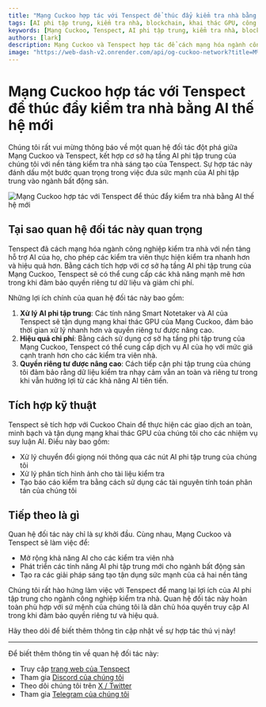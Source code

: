 ```yaml
---
title: "Mạng Cuckoo hợp tác với Tenspect để thúc đẩy kiểm tra nhà bằng AI thế hệ mới"
tags: [AI phi tập trung, kiểm tra nhà, blockchain, khai thác GPU, công nghệ bất động sản]
keywords: [Mạng Cuckoo, Tenspect, AI phi tập trung, kiểm tra nhà, blockchain, khai thác GPU, cơ sở hạ tầng AI]
authors: [lark]
description: Mạng Cuckoo và Tenspect hợp tác để cách mạng hóa ngành công nghiệp kiểm tra nhà bằng cách tích hợp cơ sở hạ tầng AI phi tập trung, nâng cao quyền riêng tư và giảm chi phí thông qua công nghệ blockchain và khai thác GPU.
image: "https://web-dash-v2.onrender.com/api/og-cuckoo-network?title=M%E1%BA%A1ng%20Cuckoo%20h%E1%BB%A3p%20t%C3%A1c%20v%E1%BB%9Bi%20Tenspect%20%C4%91%E1%BB%83%20th%C3%BAc%20%C4%91%E1%BA%A9y%20ki%E1%BB%83m%20tra%20nh%C3%A0%20b%E1%BA%B1ng%20AI%20th%E1%BA%BF%20h%E1%BB%87%20m%E1%BB%9Bi"
---
```


# Mạng Cuckoo hợp tác với Tenspect để thúc đẩy kiểm tra nhà bằng AI thế hệ mới

Chúng tôi rất vui mừng thông báo về một quan hệ đối tác đột phá giữa Mạng Cuckoo và Tenspect, kết hợp cơ sở hạ tầng AI phi tập trung của chúng tôi với nền tảng kiểm tra nhà sáng tạo của Tenspect. Sự hợp tác này đánh dấu một bước quan trọng trong việc đưa sức mạnh của AI phi tập trung vào ngành bất động sản.

![Mạng Cuckoo hợp tác với Tenspect để thúc đẩy kiểm tra nhà bằng AI thế hệ mới](https://web-dash-v2.onrender.com/api/og-cuckoo-network?title=M%E1%BA%A1ng%20Cuckoo%20h%E1%BB%A3p%20t%C3%A1c%20v%E1%BB%9Bi%20Tenspect%20%C4%91%E1%BB%83%20th%C3%BAc%20%C4%91%E1%BA%A9y%20ki%E1%BB%83m%20tra%20nh%C3%A0%20b%E1%BA%B1ng%20AI%20th%E1%BA%BF%20h%E1%BB%87%20m%E1%BB%9Bi)

## Tại sao quan hệ đối tác này quan trọng

Tenspect đã cách mạng hóa ngành công nghiệp kiểm tra nhà với nền tảng hỗ trợ AI của họ, cho phép các kiểm tra viên thực hiện kiểm tra nhanh hơn và hiệu quả hơn. Bằng cách tích hợp với cơ sở hạ tầng AI phi tập trung của Mạng Cuckoo, Tenspect sẽ có thể cung cấp các khả năng mạnh mẽ hơn trong khi đảm bảo quyền riêng tư dữ liệu và giảm chi phí.

Những lợi ích chính của quan hệ đối tác này bao gồm:

1. **Xử lý AI phi tập trung**: Các tính năng Smart Notetaker và AI của Tenspect sẽ tận dụng mạng khai thác GPU của Mạng Cuckoo, đảm bảo thời gian xử lý nhanh hơn và quyền riêng tư được nâng cao.
2. **Hiệu quả chi phí**: Bằng cách sử dụng cơ sở hạ tầng phi tập trung của Mạng Cuckoo, Tenspect có thể cung cấp dịch vụ AI của họ với mức giá cạnh tranh hơn cho các kiểm tra viên nhà.
3. **Quyền riêng tư được nâng cao**: Cách tiếp cận phi tập trung của chúng tôi đảm bảo rằng dữ liệu kiểm tra nhạy cảm vẫn an toàn và riêng tư trong khi vẫn hưởng lợi từ các khả năng AI tiên tiến.

## Tích hợp kỹ thuật

Tenspect sẽ tích hợp với Cuckoo Chain để thực hiện các giao dịch an toàn, minh bạch và tận dụng mạng khai thác GPU của chúng tôi cho các nhiệm vụ suy luận AI. Điều này bao gồm:

- Xử lý chuyển đổi giọng nói thông qua các nút AI phi tập trung của chúng tôi
- Xử lý phân tích hình ảnh cho tài liệu kiểm tra
- Tạo báo cáo kiểm tra bằng cách sử dụng các tài nguyên tính toán phân tán của chúng tôi

## Tiếp theo là gì

Quan hệ đối tác này chỉ là sự khởi đầu. Cùng nhau, Mạng Cuckoo và Tenspect sẽ làm việc để:

- Mở rộng khả năng AI cho các kiểm tra viên nhà
- Phát triển các tính năng AI phi tập trung mới cho ngành bất động sản
- Tạo ra các giải pháp sáng tạo tận dụng sức mạnh của cả hai nền tảng

Chúng tôi rất hào hứng làm việc với Tenspect để mang lại lợi ích của AI phi tập trung cho ngành công nghiệp kiểm tra nhà. Quan hệ đối tác này hoàn toàn phù hợp với sứ mệnh của chúng tôi là dân chủ hóa quyền truy cập AI trong khi đảm bảo quyền riêng tư và hiệu quả.

Hãy theo dõi để biết thêm thông tin cập nhật về sự hợp tác thú vị này!

------

Để biết thêm thông tin về quan hệ đối tác này:

- Truy cập [trang web của Tenspect](https://tenspect.com)
- Tham gia [Discord của chúng tôi](https://cuckoo.network/dc)
- Theo dõi chúng tôi trên [X / Twitter](https://cuckoo.network/x)
- Tham gia [Telegram của chúng tôi](https://cuckoo.network/tg)